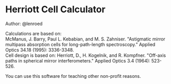 # Herriott Cell Calculator  
Author: @lenroed

Calculations are based on:  
McManus, J. Barry, Paul L. Kebabian, and M. S. Zahniser. "Astigmatic mirror multipass absorption cells for long-path-length spectroscopy." Applied Optics 34.18 (1995): 3336-3348.  
Cell design is based on:
Herriott, D., H. Kogelnik, and R. Kompfner. "Off-axis paths in spherical mirror interferometers." Applied Optics 3.4 (1964): 523-526.


You can use this software for teaching other non-profit reasons.
